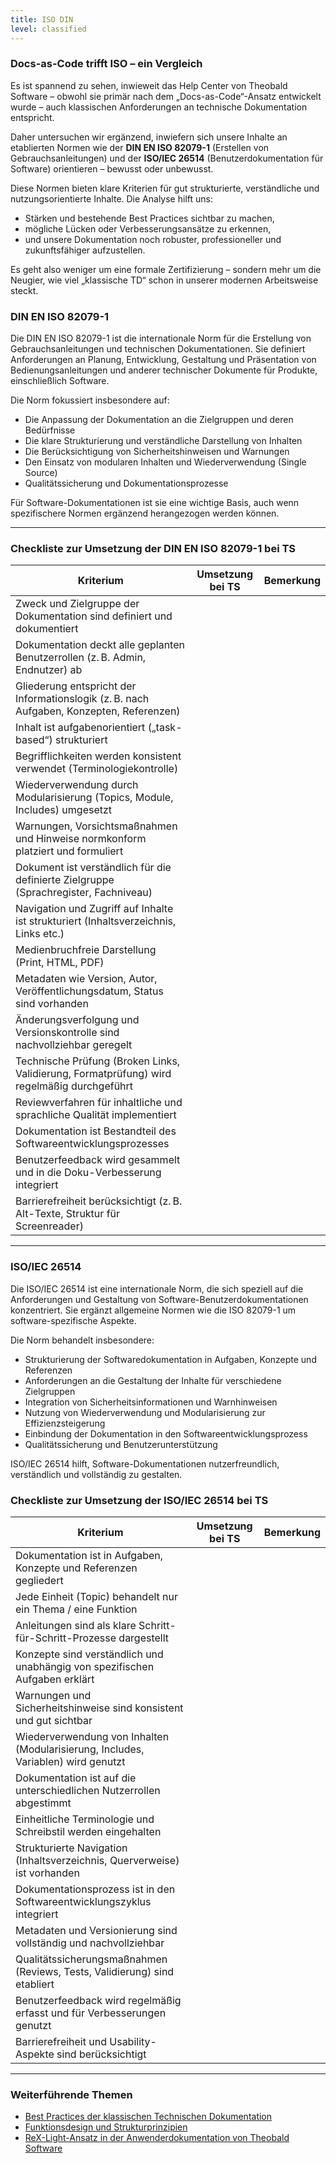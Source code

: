 ```yaml
---
title: ISO DIN 
level: classified
---
```

### Docs-as-Code trifft ISO – ein Vergleich
Es ist spannend zu sehen, inwieweit das Help Center von Theobald Software – obwohl sie primär nach dem „Docs-as-Code“-Ansatz entwickelt wurde – auch klassischen Anforderungen an technische Dokumentation entspricht. 

Daher untersuchen wir ergänzend, inwiefern sich unsere Inhalte an etablierten Normen wie der **DIN EN ISO 82079-1** (Erstellen von Gebrauchsanleitungen) und der **ISO/IEC 26514** (Benutzerdokumentation für Software) orientieren – bewusst oder unbewusst.

Diese Normen bieten klare Kriterien für gut strukturierte, verständliche und nutzungsorientierte Inhalte. Die Analyse hilft uns:

- Stärken und bestehende Best Practices sichtbar zu machen,
- mögliche Lücken oder Verbesserungsansätze zu erkennen,
- und unsere Dokumentation noch robuster, professioneller und zukunftsfähiger aufzustellen.

Es geht also weniger um eine formale Zertifizierung – sondern mehr um die Neugier, wie viel „klassische TD“ schon in unserer modernen Arbeitsweise steckt.


### DIN EN ISO 82079-1

Die DIN EN ISO 82079-1 ist die internationale Norm für die Erstellung von Gebrauchsanleitungen und technischen Dokumentationen. Sie definiert Anforderungen an Planung, Entwicklung, Gestaltung und Präsentation von Bedienungsanleitungen und anderer technischer Dokumente für Produkte, einschließlich Software.

Die Norm fokussiert insbesondere auf:

- Die Anpassung der Dokumentation an die Zielgruppen und deren Bedürfnisse
- Die klare Strukturierung und verständliche Darstellung von Inhalten
- Die Berücksichtigung von Sicherheitshinweisen und Warnungen
- Den Einsatz von modularen Inhalten und Wiederverwendung (Single Source)
- Qualitätssicherung und Dokumentationsprozesse

Für Software-Dokumentationen ist sie eine wichtige Basis, auch wenn spezifischere Normen ergänzend herangezogen werden können.

---

### Checkliste zur Umsetzung der DIN EN ISO 82079-1 bei TS

| Kriterium                                                                                 | Umsetzung bei TS | Bemerkung                          |
|------------------------------------------------------------------------------------------|-----------------|----------------------------------|
| Zweck und Zielgruppe der Dokumentation sind definiert und dokumentiert                   |                 |                                  |
| Dokumentation deckt alle geplanten Benutzerrollen (z. B. Admin, Endnutzer) ab            |                 |                                  |
| Gliederung entspricht der Informationslogik (z. B. nach Aufgaben, Konzepten, Referenzen) |                 |                                  |
| Inhalt ist aufgabenorientiert („task-based“) strukturiert                                |                 |                                  |
| Begrifflichkeiten werden konsistent verwendet (Terminologiekontrolle)                    |                 |                                  |
| Wiederverwendung durch Modularisierung (Topics, Module, Includes) umgesetzt              |                 |                                  |
| Warnungen, Vorsichtsmaßnahmen und Hinweise normkonform platziert und formuliert          |                 |                                  |
| Dokument ist verständlich für die definierte Zielgruppe (Sprachregister, Fachniveau)     |                 |                                  |
| Navigation und Zugriff auf Inhalte ist strukturiert (Inhaltsverzeichnis, Links etc.)     |                 |                                  |
| Medienbruchfreie Darstellung (Print, HTML, PDF)                                          |                 |                                  |
| Metadaten wie Version, Autor, Veröffentlichungsdatum, Status sind vorhanden              |                 |                                  |
| Änderungsverfolgung und Versionskontrolle sind nachvollziehbar geregelt                  |                 |                                  |
| Technische Prüfung (Broken Links, Validierung, Formatprüfung) wird regelmäßig durchgeführt|                 |                                  |
| Reviewverfahren für inhaltliche und sprachliche Qualität implementiert                   |                 |                                  |
| Dokumentation ist Bestandteil des Softwareentwicklungsprozesses                          |                 |                                  |
| Benutzerfeedback wird gesammelt und in die Doku-Verbesserung integriert                  |                 |                                  |
| Barrierefreiheit berücksichtigt (z. B. Alt-Texte, Struktur für Screenreader)              |                 |                                  |

---

### ISO/IEC 26514

Die ISO/IEC 26514 ist eine internationale Norm, die sich speziell auf die Anforderungen und Gestaltung von Software-Benutzerdokumentationen konzentriert. Sie ergänzt allgemeine Normen wie die ISO 82079-1 um software-spezifische Aspekte.

Die Norm behandelt insbesondere:

- Strukturierung der Softwaredokumentation in Aufgaben, Konzepte und Referenzen
- Anforderungen an die Gestaltung der Inhalte für verschiedene Zielgruppen
- Integration von Sicherheitsinformationen und Warnhinweisen
- Nutzung von Wiederverwendung und Modularisierung zur Effizienzsteigerung
- Einbindung der Dokumentation in den Softwareentwicklungsprozess
- Qualitätssicherung und Benutzerunterstützung

ISO/IEC 26514 hilft, Software-Dokumentationen nutzerfreundlich, verständlich und vollständig zu gestalten.



### Checkliste zur Umsetzung der ISO/IEC 26514 bei TS

| Kriterium                                                                                 | Umsetzung bei TS | Bemerkung                          |
|------------------------------------------------------------------------------------------|-----------------|----------------------------------|
| Dokumentation ist in Aufgaben, Konzepte und Referenzen gegliedert                        |                 |                                  |
| Jede Einheit (Topic) behandelt nur ein Thema / eine Funktion                            |                 |                                  |
| Anleitungen sind als klare Schritt-für-Schritt-Prozesse dargestellt                     |                 |                                  |
| Konzepte sind verständlich und unabhängig von spezifischen Aufgaben erklärt             |                 |                                  |
| Warnungen und Sicherheitshinweise sind konsistent und gut sichtbar                      |                 |                                  |
| Wiederverwendung von Inhalten (Modularisierung, Includes, Variablen) wird genutzt       |                 |                                  |
| Dokumentation ist auf die unterschiedlichen Nutzerrollen abgestimmt                     |                 |                                  |
| Einheitliche Terminologie und Schreibstil werden eingehalten                            |                 |                                  |
| Strukturierte Navigation (Inhaltsverzeichnis, Querverweise) ist vorhanden               |                 |                                  |
| Dokumentationsprozess ist in den Softwareentwicklungszyklus integriert                   |                 |                                  |
| Metadaten und Versionierung sind vollständig und nachvollziehbar                        |                 |                                  |
| Qualitätssicherungsmaßnahmen (Reviews, Tests, Validierung) sind etabliert               |                 |                                  |
| Benutzerfeedback wird regelmäßig erfasst und für Verbesserungen genutzt                 |                 |                                  |
| Barrierefreiheit und Usability-Aspekte sind berücksichtigt                             |                 |                                  |



****
###  Weiterführende Themen

- [Best Practices der klassischen Technischen Dokumentation](classic-td-best-practices.md)
- [Funktionsdesign und Strukturprinzipien](fuktionsdesign.md)
- [ReX-Light-Ansatz in der Anwenderdokumentation von Theobald Software](rex-light.md)  